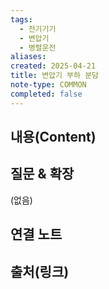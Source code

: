 ```yaml
---
tags:
  - 전기기기
  - 변압기
  - 병렬운전
aliases: 
created: 2025-04-21
title: 변압기 부하 분담
note-type: COMMON
completed: false
---
```


## 내용(Content)


## 질문 & 확장

(없음)

## 연결 노트

## 출처(링크)


